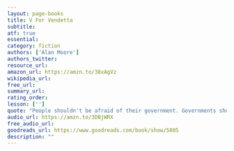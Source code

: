 ```yaml
---
layout: page-books
title: V For Vendetta
subtitle: 
atf: true
essential: 
category: fiction
authors: ['Alan Moore']
authors_twitter: 
resource_url: 
amazon_url: https://amzn.to/38xAgVz
wikipedia_url: 
free_url: 
summary_url: 
rating_order: 
lesson: ['']
quote: "People shouldn't be afraid of their government. Governments should be afraid of their people."
audio_url: https://amzn.to/3DBjWRX
free_audio_url: 
goodreads_url: https://www.goodreads.com/book/show/5805
description: ""
---
```

